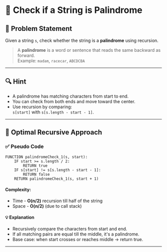 # 🔁 Check if a String is Palindrome

## 🧩 Problem Statement
Given a string `s`, check whether the string is a **palindrome** using recursion.

> A **palindrome** is a word or sentence that reads the same backward as forward.  
> Example: `madam`, `racecar`, `ABCDCBA`

---

## 🔍 Hint

- A palindrome has matching characters from start to end.
- You can check from both ends and move toward the center.
- Use recursion by comparing:  
  `s[start]` with `s[s.length - start - 1]`.

---

## 📌 Optimal Recursive Approach

### ✅ Pseudo Code
```plaintext
FUNCTION palindromeCheck_1(s, start):
    IF start >= s.length / 2:
        RETURN true
    IF s[start] != s[s.length - start - 1]:
        RETURN false
    RETURN palindromeCheck_1(s, start + 1)
```
#### Complexity:
- Time - **O(n/2)** recursion till half of the string
- Space - **O(n/2)** (due to call stack)
#### 💡 Explanation
- Recursively compare the characters from start and end.
- If all matching pairs are equal till the middle, it's a palindrome.
- Base case: when start crosses or reaches middle → return true.

---